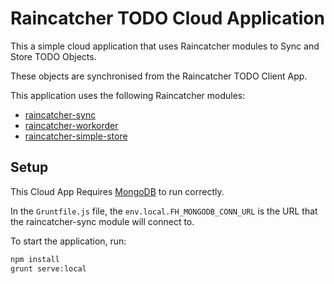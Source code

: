 # Raincatcher TODO Cloud Application

This a simple cloud application that uses Raincatcher modules to Sync and Store TODO Objects.

These objects are synchronised from the Raincatcher TODO Client App.

This application uses the following Raincatcher modules: 

- [raincatcher-sync](https://github.com/feedhenry-raincatcher/raincatcher-sync)
- [raincatcher-workorder](https://github.com/feedhenry-raincatcher/raincatcher-workorder)
- [raincatcher-simple-store](https://github.com/feedhenry-raincatcher/raincatcher-simple-store)

## Setup

This Cloud App Requires [MongoDB](https://docs.mongodb.com/manual/installation/) to run correctly.

In the `Gruntfile.js` file, the `env.local.FH_MONGODB_CONN_URL` is the URL that the raincatcher-sync module will connect to.

To start the application, run:

```bash
npm install
grunt serve:local
```


